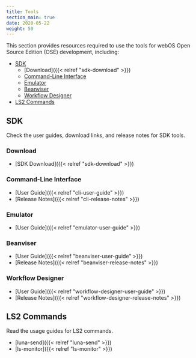 ```yaml
---
title: Tools
section_main: true
date: 2020-05-22
weight: 50
---
```


This section provides resources required to use the tools for webOS Open Source Edition (OSE) development, including:

* [SDK](#sdk)
    * [Download]({{< relref "sdk-download" >}})
    * [Command-Line Interface](#command-line-interface)
    * [Emulator](#emulator)
    * [Beanviser](#beanviser)
    * [Workflow Designer](#workflow-designer)
* [LS2 Commands](#ls2-commands)

## SDK

Check the user guides, download links, and release notes for SDK tools.

### Download

* [SDK Download]({{< relref "sdk-download" >}})

### Command-Line Interface

* [User Guide]({{< relref "cli-user-guide" >}})
* [Release Notes]({{< relref "cli-release-notes" >}})

### Emulator

* [User Guide]({{< relref "emulator-user-guide" >}})

### Beanviser

* [User Guide]({{< relref "beanviser-user-guide" >}})
* [Release Notes]({{< relref "beanviser-release-notes" >}})

### Workflow Designer

* [User Guide]({{< relref "workflow-designer-user-guide" >}})
* [Release Notes]({{< relref "workflow-designer-release-notes" >}})

## LS2 Commands

Read the usage guides for LS2 commands.

* [luna-send]({{< relref "luna-send" >}})
* [ls-monitor]({{< relref "ls-monitor" >}})
